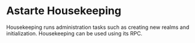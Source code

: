 Astarte Housekeeping
====================

Housekeeping runs administration tasks such as creating new realms and initialization. Housekeeping can be used using its RPC.
